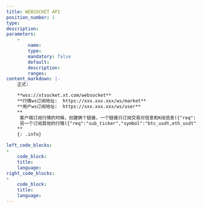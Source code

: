 ```yaml
---
title: WEBSOCKET API
position_number: 1
type:
description:
parameters:
    -
        name:
        type:
        mandatory: false
        default:
        description:
        ranges:
content_markdown: |-
    正式:

    **wss://xtsocket.xt.com/websocket**
    **行情ws订阅地址:  https://xxx.xxx.xxx/ws/market**
    **用户ws订阅地址:  https://xxx.xxx.xxx/ws/user**
    **
     客户端订阅行情的时候，创建俩个链接，一个链接只订阅交易对信息和K线信息({"req":"sub_symbol","symbol":"btc_usdt"}，{"req":"sub_kline","symbol":"btc_usdt","type":"1m"})，
     另一个订阅其他的行情({"req":"sub_ticker","symbol":"btc_usdt,eth_usdt"}，{"req":"sub_mark_price","symbol":"btc_usdt,eth_usdt"})
    **
    {: .info}

left_code_blocks:
-
    code_block:
    title:
    language:
right_code_blocks:
-
    code_block:
    title:
    language:
---
```

